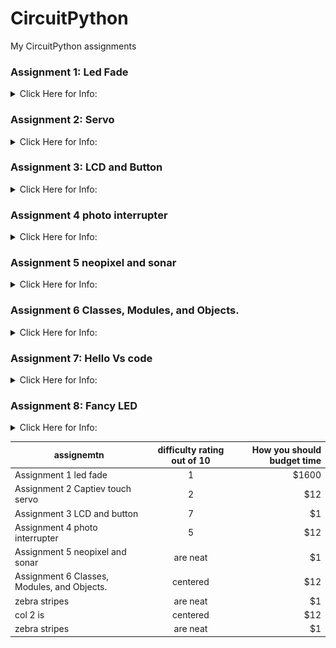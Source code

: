
# CircuitPython
My CircuitPython assignments

### Assignment 1: Led Fade
<details closed>
<summary> Click Here for Info: </summary>
<br>
  
Code file name:LED Fade(CurcuitPython).py

Purpose:Make a LED fade in and out.

Tips & Tricks

This assignment was the first of the year and very much so an introduction to CircuitPython. The objective of the assignment was to make an LED fade in, and out of brightness. The wiring is very simple, and I have no particular tips, because it's such a simple circuit. As far as the code is concerned, using  a bool function is important here because it makes things much easier. Using a bool function, or a true-false statement gives two options true, or false.With these two options you should see them as an up or down, in place of true or false. Up(true) being the code you write for the LED fading in, and down(false) is the code you write for the LED fading out.

Pictures:
<img src="Frit1.PNG" width="1000">


</details>


### Assignment 2: Servo
<details closed>
<summary> Click Here for Info: </summary>
<br>


Code file name:Capacitive Touch and servo(CurcuitPython).py

Purpose:Use captive touch to control a servo.

Tips & Tricks
Captive touch might seem like this new technology that you’ve never seen before, but in reality captive touch is just a button that you can’t see. Using wire as a button is just as simple as coding a wire button, which is almost identical to wiring a button. 

Pictures:
<img src="Frit2.PNG" width="1000">
</details>


### Assignment 3: LCD and Button
<details closed>
<summary> Click Here for Info: </summary>
<br>

Code file: name:LCD and button(CurcuitPython).py

Purpose:Use a button to control an lcd to count up or down.

Tips & Tricks: This is one of the harder assignments then the others. It will be one of the first obstacles that you run into will be errors, and a lot of them. The first error most people came into contact with was having and updated metro, this issue was a big obstacle, because of just pure technical errors, however, the problem is mostly fixed, so whoever is reading this should not have this problem. The second error was the error about spacing(you'll know it when you see it) just add a space and you should be good to go(look at the bottom of the code). Other than those two errors it should be fairly straight forward but dont be discouraged if it dosent the first 10 20 or even 30 times eventully with enough googling you will get it. 

Pictures:

</details>


### Assignment 4 photo interrupter 
<details closed>
<summary> Click Here for Info: </summary>
<br>

Code file:

Purpose: Use an lcd and a photo interrupter so that every 4 seconds the photo interrupter would tell the lcd how many times it has been interrupted. 

Tips & Tricks: This assignment was fairly easy and not nearly as hard as the previous one, the code for the lcd has already been done in the previous assignment, so half the work is already done. The only thing that needs to be done is the photo interrupter. The main new thing you will learn in this assignment is time. Time could be represented in multiple ways but first you will need to import time and in my case I used "monotonic"(monotonic is a piece of code used for time google it and you will know what I mean) to  tell the metro do something every 4 seconds. Then it prints out the number(named number) that associates with the photo interrupter interruptions.

Pictures:

</details>

### Assignment 5 neopixel and sonar 
<details closed>
<summary> Click Here for Info: </summary>
<br>

Code file name:

Purpose:In this assignment I used a sonar to detect distance and a neopixel that shows a color depending on how far away it is from the nearest object.

Tips & Tricks:This is a fairly easy assignment if you DON’T HARD CODE IT. I know it may be tempting to hard code it for each individual color but one that would take about 3 years assuming you didn't sleep drink eat or tire. Use equations such as the ones listed below; I know these might look really confusing at first but all these are just like any equation you would use in math. If you use this site called Desmos(graphing calculator) you can see why these equations are so important(use my code as refrence).

r =(-((sonar.distance)*8)+127)
b =(((sonar.distance)*8)-127) 
g =-(abs(((sonar.distance)*8)-127))+100

Pictures:
<img src="Graph for assignment 5.PNG" width="1000">

</details>


### Assignment 6 Classes, Modules, and Objects.
<details closed>
<summary> Click Here for Info: </summary>
<br>
  
Code file name:LED Fade(CurcuitPython).py 

Purpose: In this assignment I used 2 rgb leds to make a (out of order) rainbow. I was given the code below and told to make a library that made it possible.

Tips & Tricks: This assignment was one of the hardest this year, so if you are reading this budget your time . This assignment introduces many things: libraries, modules, and coding rgb leds. The use of self. is a bit of code you will use for most lines of code in this assignment(reference the library) the reasoning for this is because your mainly defining modules. Understanding the coding of modules will save your life. Coding the rgb leds are fairly simple when compared to coding modules(in my opinion) the thing you will need for defining colors are as follow



</details>


### Assignment 7: Hello Vs code
<details closed>
<summary> Click Here for Info: </summary>
<br>
  
Code file name:LED Fade(CurcuitPython).py

Purpose: create a folder in vs code and make a hello in serial monitior 

Tips & Tricks
Just follow the directions its fairly simple. Its very simmilar to the first assignment of the yaer its just to get your foot in the ground when it comes to a new programming language.

Pictures:


</details>

### Assignment 8: Fancy LED
<details closed>
<summary> Click Here for Info: </summary>
<br>
  
Purpose: use vs code to make 6 leds light up in various orders

Code file name:

Tips & Tricks
This assignment is the first to get you into VS code witch is just python instead of circuit python. It involes simmilar aspects from assignment 6 but instead of controling two leds doing the same function you are contrliing 6 leds with 3-4 diffrent functions. The acctual code is only difficult if you never did classes and modules. This one 

Pictures:


</details>

| assignemtn        | difficulty rating out of 10 | How you should budget time  |
| ------------- |:-------------:| -----:|
| Assignment 1 led fade    | 1 | $1600 |
| Assignment 2 Captiev touch servo    | 2      |   $12 |
| Assignment 3 LCD and button | 7      |    $1 |
| Assignment 4 photo interrupter | 5      |   $12 |
| Assignment 5 neopixel and sonar | are neat      |    $1 |
| Assignment 6 Classes, Modules, and Objects. | centered      |   $12 |
| zebra stripes | are neat      |    $1 |
| col 2 is      | centered      |   $12 |
| zebra stripes | are neat      |    $1 |

